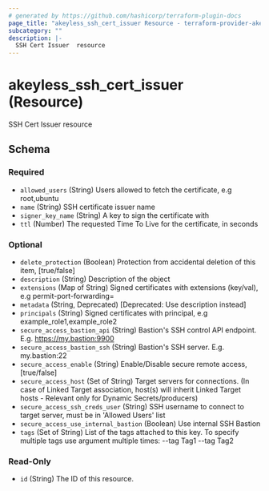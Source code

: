 ```yaml
---
# generated by https://github.com/hashicorp/terraform-plugin-docs
page_title: "akeyless_ssh_cert_issuer Resource - terraform-provider-akeyless"
subcategory: ""
description: |-
  SSH Cert Issuer  resource
---
```


# akeyless_ssh_cert_issuer (Resource)

SSH Cert Issuer  resource



<!-- schema generated by tfplugindocs -->
## Schema

### Required

- `allowed_users` (String) Users allowed to fetch the certificate, e.g root,ubuntu
- `name` (String) SSH certificate issuer name
- `signer_key_name` (String) A key to sign the certificate with
- `ttl` (Number) The requested Time To Live for the certificate, in seconds

### Optional

- `delete_protection` (Boolean) Protection from accidental deletion of this item, [true/false]
- `description` (String) Description of the object
- `extensions` (Map of String) Signed certificates with extensions (key/val), e.g permit-port-forwarding=
- `metadata` (String, Deprecated) [Deprecated: Use description instead]
- `principals` (String) Signed certificates with principal, e.g example_role1,example_role2
- `secure_access_bastion_api` (String) Bastion's SSH control API endpoint. E.g. https://my.bastion:9900
- `secure_access_bastion_ssh` (String) Bastion's SSH server. E.g. my.bastion:22
- `secure_access_enable` (String) Enable/Disable secure remote access, [true/false]
- `secure_access_host` (Set of String) Target servers for connections. (In case of Linked Target association, host(s) will inherit Linked Target hosts - Relevant only for Dynamic Secrets/producers)
- `secure_access_ssh_creds_user` (String) SSH username to connect to target server, must be in 'Allowed Users' list
- `secure_access_use_internal_bastion` (Boolean) Use internal SSH Bastion
- `tags` (Set of String) List of the tags attached to this key. To specify multiple tags use argument multiple times: --tag Tag1 --tag Tag2

### Read-Only

- `id` (String) The ID of this resource.


